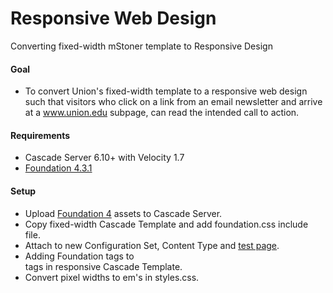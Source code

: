 # Responsive Web Design #

Converting fixed-width mStoner template to Responsive Design

#### Goal ####
* To convert Union's fixed-width template to a responsive web design such that visitors who click on a link from an email newsletter and arrive at a www.union.edu subpage, can read the intended call to action.

#### Requirements ####
* Cascade Server 6.10+ with Velocity 1.7
* [Foundation 4.3.1](http://foundation.zurb.com/)

#### Setup ####
* Upload [Foundation 4](http://www.union.edu/foundation.html) assets to Cascade Server.
* Copy fixed-width Cascade Template and add foundation.css include file.
* Attach to new Configuration Set, Content Type and [test page](http://www.union.edu/news/stories/2011/01/people-in-the-news.php).
* Adding Foundation tags to <div> tags in responsive Cascade Template.
* Convert pixel widths to em's in styles.css.

